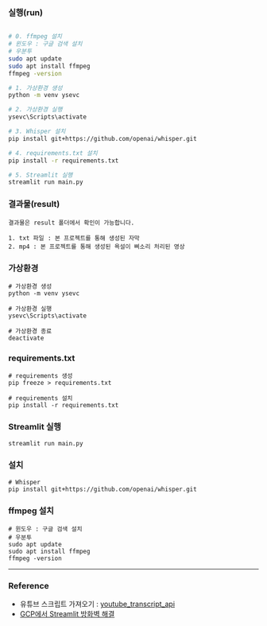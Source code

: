 ### 실행(run)

```bash

# 0. ffmpeg 설치 
# 윈도우 : 구글 검색 설치
# 우분투
sudo apt update
sudo apt install ffmpeg
ffmpeg -version

# 1. 가상환경 생성
python -m venv ysevc

# 2. 가상환경 실행
ysevc\Scripts\activate

# 3. Whisper 설치
pip install git+https://github.com/openai/whisper.git

# 4. requirements.txt 설치
pip install -r requirements.txt  

# 5. Streamlit 실행
streamlit run main.py

```

### 결과물(result)

```
결과물은 result 폴더에서 확인이 가능합니다.

1. txt 파일 : 본 프로젝트를 통해 생성된 자막
2. mp4 : 본 프로젝트를 통해 생성된 욕설이 삐소리 처리된 영상

```

### 가상환경 

```
# 가상환경 생성
python -m venv ysevc

# 가상환경 실행
ysevc\Scripts\activate

# 가상환경 종료
deactivate
```

### requirements.txt

```
# requirements 생성
pip freeze > requirements.txt  

# requirements 설치
pip install -r requirements.txt  
```

### Streamlit 실행

```
streamlit run main.py
```

### 설치

```
# Whisper
pip install git+https://github.com/openai/whisper.git  
```

### ffmpeg 설치 

```
# 윈도우 : 구글 검색 설치
# 우분투
sudo apt update
sudo apt install ffmpeg
ffmpeg -version
```

---

### Reference

- 유튜브 스크립트 가져오기 : [youtube_transcript_api](https://github.com/jdepoix/youtube-transcript-api)
- [GCP에서 Streamlit 방화벽 해결](https://velog.io/@bandi12/GCP%EC%97%90%EC%84%9C-streamlit-%EC%8B%A4%ED%96%89%ED%95%98%EA%B8%B0)